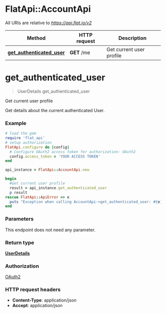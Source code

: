 # FlatApi::AccountApi

All URIs are relative to *https://api.flat.io/v2*

Method | HTTP request | Description
------------- | ------------- | -------------
[**get_authenticated_user**](AccountApi.md#get_authenticated_user) | **GET** /me | Get current user profile


# **get_authenticated_user**
> UserDetails get_authenticated_user

Get current user profile

Get details about the current authenticated User. 

### Example
```ruby
# load the gem
require 'flat_api'
# setup authorization
FlatApi.configure do |config|
  # Configure OAuth2 access token for authorization: OAuth2
  config.access_token = 'YOUR ACCESS TOKEN'
end

api_instance = FlatApi::AccountApi.new

begin
  #Get current user profile
  result = api_instance.get_authenticated_user
  p result
rescue FlatApi::ApiError => e
  puts "Exception when calling AccountApi->get_authenticated_user: #{e}"
end
```

### Parameters
This endpoint does not need any parameter.

### Return type

[**UserDetails**](UserDetails.md)

### Authorization

[OAuth2](../README.md#OAuth2)

### HTTP request headers

 - **Content-Type**: application/json
 - **Accept**: application/json



